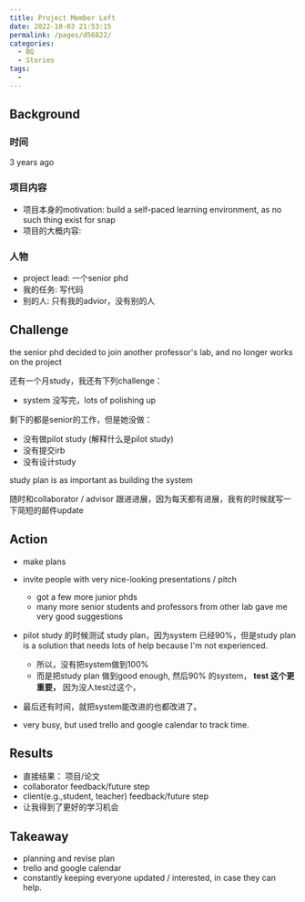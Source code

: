 ```yaml
---
title: Project Member Left
date: 2022-10-03 21:53:15
permalink: /pages/d56822/
categories:
  - BQ
  - Stories
tags:
  - 
---
```


## Background

### 时间
3 years ago 

### 项目内容
- 项目本身的motivation: build a self-paced learning environment, as no such thing exist for snap
- 项目的大概内容: 

### 人物
- project lead: 一个senior phd
- 我的任务: 写代码
- 别的人: 只有我的advior，没有别的人

## Challenge
the senior phd decided to join another professor's lab, and no longer works on the project

还有一个月study，我还有下列challenge：
- system 没写完，lots of polishing up 

剩下的都是senior的工作，但是她没做：
- 没有做pilot study (解释什么是pilot study)
- 没有提交irb
- 没有设计study

study plan is as important as building the system

随时和collaborator / advisor 跟进进展，因为每天都有进展，我有的时候就写一下简短的邮件update


## Action
- make plans

- invite people with very nice-looking presentations / pitch
	- got a few more junior phds
	- many more senior students and professors from other lab gave me very good suggestions

- pilot study 的时候测试 study plan，因为system 已经90%，但是study plan is a solution that needs lots of help because I'm not experienced. 
	- 所以，没有把system做到100%
	- 而是把study plan 做到good enough, 然后90% 的system， **test 这个更重要，** 因为没人test过这个，

- 最后还有时间，就把system能改进的也都改进了。

- very busy, but used trello and google calendar to track time. 

## Results
- 直接结果： 项目/论文
- collaborator feedback/future step
- client(e.g.,student, teacher) feedback/future step
- 让我得到了更好的学习机会

## Takeaway
- planning and revise plan
- trello and google calendar
- constantly keeping everyone updated / interested, in case they can help. 
